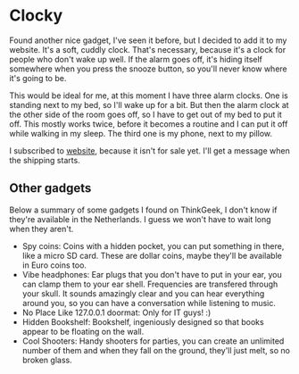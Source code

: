 # Clocky

Found another nice gadget, I've seen it before, but I decided to add it to my website. It's a soft, cuddly clock. That's necessary, because it's a clock for people who don't wake up well. If the alarm goes off, it's hiding itself somewhere when you press the snooze button, so you'll never know where it's going to be.

This would be ideal for me, at this moment I have three alarm clocks. One is standing next to my bed, so I'll wake up for a bit. But then the alarm clock at the other side of the room goes off, so I have to get out of my bed to put it off. This mostly works twice, before it becomes a routine and I can put it off while walking in my sleep. The third one is my phone, next to my pillow.

I subscribed to [website](https://clocky.com), because it isn't for sale yet. I'll get a message when the shipping starts.

## Other gadgets

Below a summary of some gadgets I found on ThinkGeek, I don't know if they're available in the Netherlands. I guess we won't have to wait long when they aren't.

* Spy coins: Coins with a hidden pocket, you can put something in there, like a micro SD card. These   are dollar coins, maybe they'll be available in Euro coins too.
* Vibe headphones: Ear plugs that you don't have to put in your ear, you can clamp them to your ear shell. Frequencies are transfered through your skull. It sounds amazingly clear and you can hear everything around you, so you can have a conversation while listening to music.
* No Place Like 127.0.0.1 doormat: Only for IT guys! :)
* Hidden Bookshelf: Bookshelf, ingeniously designed so that books appear to be floating on the wall.
* Cool Shooters: Handy shooters for parties, you can create an unlimited number of them and when they fall on the ground, they'll just melt, so no broken glass.

